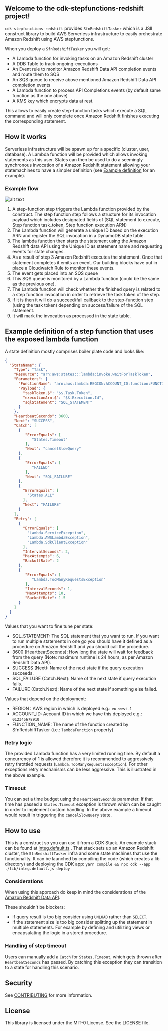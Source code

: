 ## Welcome to the cdk-stepfunctions-redshift project!

`cdk-stepfunctions-redshift` provides `SfnRedshiftTasker` which is a JSII construct library to build AWS Serverless
infrastructure to easily orchestrate Amazon Redshift using AWS stepfunctions.

When you deploy a `SfnRedshiftTasker` you will get:

* A Lambda function for invoking tasks on an Amazon Redshift cluster
* A DDB Table to track ongoing-executions
* An Event rule to monitor Amazon Redshift Data API completion events and route them to SQS
* An SQS queue to receive above mentioned Amazon Redshift Data API completion events
* A Lambda function to process API Completions events (by default same function as the one above)
* A KMS key which encrypts data at rest.

This allows to easily create step-function tasks which execute a SQL command and will only complete
once Amazon Redshift finishes executing the corresponding statement.

## How it works

Serverless infrastructure will be spawn up for a specific (cluster, user, database). A Lambda function will be provided
which allows invoking statements as this user.  States can then be used to do a seemingly synchronous invocation of a
Amazon Redshift statement allowing your statemachines to have a simpler definition (see
[Example definition](README.md#example-definition-of-a-step-function-that-uses-the-exposed-lambda-function) for an example).

### Example flow

![alt text](images/aws-step-function-redshift-integration.png?raw=1)

1. A step-function step triggers the Lambda function provided by the construct. The step function step follows a
   structure for its invocation payload which includes designated fields of (SQL statement to execute, Step function
   task_token, Step function execution ARN)
2. The Lambda function will generate a unique ID based on the execution ARN and register the SQL invocation in a
   DynamoDB state table.
3. The lambda function then starts the statement using the Amazon Redshift data API using the Unique ID as statement
   name and requesting events for state changes.
4. As a result of step 3 Amazon Redshift executes the statement. Once that statement completes it emits an event. Our
   building blocks have put in place a Cloudwatch Rule to monitor these events.
5. The event gets placed into an SQS queue
6. This SQS queue is monitored by a Lambda function (could be the same as the previous one).
7. The Lambda function will check whether the finished query is related to a step function invocation in order to
   retrieve the task token of the step.
8. If it is then it will do a succeed/fail callback to the step-function step (using the task token) depending on
   success/failure of the SQL statement.
9. It will mark the invocation as processed in the state table.

## Example definition of a step function that uses the exposed lambda function

A state definition mostly comprises boiler plate code and
looks like:

```json
{
  "StateName": {
    "Type": "Task",
    "Resource": "arn:aws:states:::lambda:invoke.waitForTaskToken",
    "Parameters": {
      "FunctionName": "arn:aws:lambda:REGION:ACCOUNT_ID:function:FUNCTION_NAME",
      "Payload": {
        "taskToken.$": "$$.Task.Token",
        "executionArn.$": "$$.Execution.Id",
        "sqlStatement": "SQL_STATEMENT"
      }
    },
    "HeartbeatSeconds": 3600,
    "Next": "SUCCESS",
    "Catch": [
      {
         "ErrorEquals": [
            "States.Timeout"
         ],
         "Next": "cancelSlowQuery"
      },
      {
         "ErrorEquals": [
            "FAILED"
         ],
         "Next": "SQL_FAILURE"
      },
      {
        "ErrorEquals": [
          "States.ALL"
        ],
        "Next": "FAILURE"
      }
    ],
    "Retry": [
      {
        "ErrorEquals": [
          "Lambda.ServiceException",
          "Lambda.AWSLambdaException",
          "Lambda.SdkClientException"
        ],
        "IntervalSeconds": 2,
        "MaxAttempts": 6,
        "BackoffRate": 2
      },
      {
         "ErrorEquals": [
            "Lambda.TooManyRequestsException"
         ],
         "IntervalSeconds": 1,
         "MaxAttempts": 10,
         "BackoffRate": 1.5
      }
    ]
  }
}
```

Values that you want to fine tune per state:

* SQL_STATEMENT: The SQL statement that you want to run. If you want to run multiple statements in one go you should
  have it defined as a procedure on Amazon Redshift and you should call the procedure.
* 3600 (HeartbeatSeconds): How long the state will wait for feedback from the query (Note: maximum runtime is 24 hours,
  as per Amazon Redshift Data API).
* SUCCESS (Next): Name of the next state if the query execution succeeds.
* SQL_FAILURE (Catch.Next): Name of the next state if query execution fails.
* FAILURE (Catch.Next): Name of the next state if something else failed.

Values that depend on the deployment:

* REGION : AWS region in which is deployed e.g.: `eu-west-1`
* ACCOUNT_ID: Account ID in which we have this deployed e.g.: `012345678910`
* FUNCTION_NAME: The name of the function created by SfnRedshiftTasker (i.e.: `lambdaFunction` property)

### Retry logic

The provided Lambda function has a very limited running time. By default a concurrency of 1 is allowed therefore it is
recommended to aggressively retry throttled requests (`Lambda.TooManyRequestsException`). For other exceptions retry
mechanisms can be less aggressive. This is illustrated in the above example.

### Timeout

You can set a time budget using the `HeartbeatSeconds` parameter. If that time has passed a `States.Timeout` exception
is thrown which can be caught in order to implement custom handling. In the above example a timeout would result in
triggering the `cancelSlowQuery` state.

## How to use

This is a construct so you can use it from a CDK Stack. An example stack can be found at [integ.default.ts](src/integ.default.ts)
.  That stack sets up an Amazon Redshift cluster, the `SfnRedshiftTasker` infra and some state machines that use the
functionality. It can be launched by compiling the code (which creates a lib directory) and deploying the CDK app:
`yarn compile && npx cdk --app ./lib/integ.default.js deploy`

### Considerations

When using this approach do keep in mind the considerations of the [Amazon Redshift Data API](https://docs.aws.amazon.com/redshift/latest/mgmt/data-api.html#data-api-calling-considerations).

These shouldn't be blockers:

* If query result is too big consider using `UNLOAD` rather than `SELECT`.
* If the statement size is too big consider splitting up the statement in multiple statements. For example by
  defining and utilizing views or encapsulating the logic in a stored procedure.

### Handling of step timeout

Users can manually add a `Catch` for `States.Timeout`, which gets thrown after `HeartbeatSeconds` has passed. By
catching this exception they can transition to a state for handling this scenario.

## Security

See [CONTRIBUTING](CONTRIBUTING.md#security-issue-notifications) for more information.

## License

This library is licensed under the MIT-0 License. See the LICENSE file.
